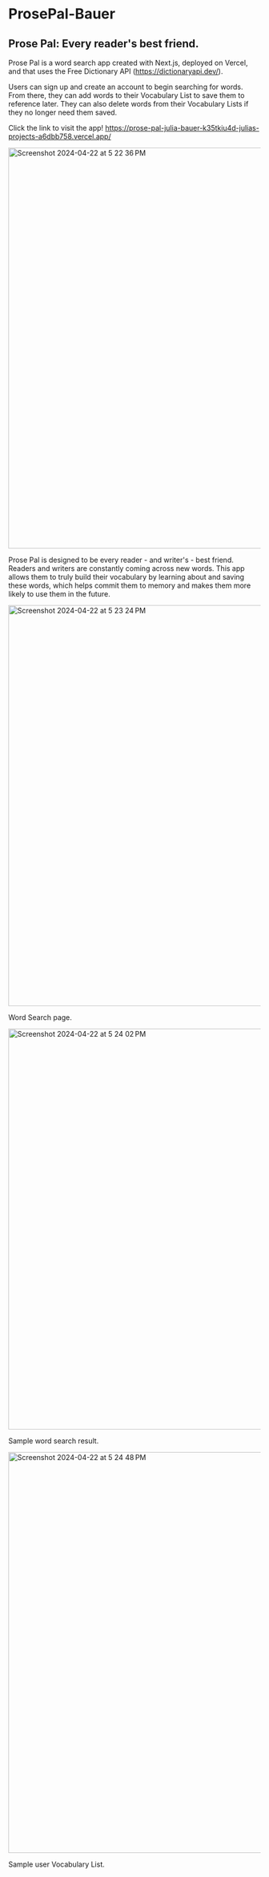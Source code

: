 # ProsePal-Bauer

<h2>Prose Pal: Every reader's best friend.</h2>

Prose Pal is a word search app created with Next.js, deployed on Vercel, and that uses the Free Dictionary API (https://dictionaryapi.dev/).

Users can sign up and create an account to begin searching for words. From there, they can add words to their Vocabulary List to save them to reference later. They can also delete words from their Vocabulary Lists if they no longer need them saved.

Click the link to visit the app! https://prose-pal-julia-bauer-k35tkiu4d-julias-projects-a6dbb758.vercel.app/

<img width="800" alt="Screenshot 2024-04-22 at 5 22 36 PM" src="https://github.com/juliacbauer/ProsePal-Bauer/assets/122422145/74bea7c4-a9bf-4716-b0eb-0239d3c7b768">


Prose Pal is designed to be every reader - and writer's - best friend. Readers and writers are constantly coming across new words. This app allows them to truly build their vocabulary by learning about and saving these words, which helps commit them to memory and makes them more likely to use them in the future.


<img width="800" alt="Screenshot 2024-04-22 at 5 23 24 PM" src="https://github.com/juliacbauer/ProsePal-Bauer/assets/122422145/b2545c7b-1ec8-42ae-8f75-d21cd32c0abf">

Word Search page.

<img width="800" alt="Screenshot 2024-04-22 at 5 24 02 PM" src="https://github.com/juliacbauer/ProsePal-Bauer/assets/122422145/01822888-c6a2-44d0-97fe-9e4d23af370f">

Sample word search result.

<img width="800" alt="Screenshot 2024-04-22 at 5 24 48 PM" src="https://github.com/juliacbauer/ProsePal-Bauer/assets/122422145/71256549-9d08-4dfc-a212-36a05ed5005d">

Sample user Vocabulary List.
